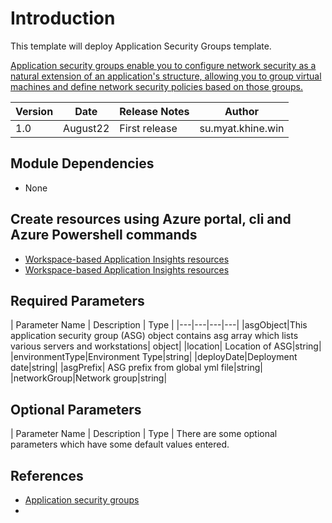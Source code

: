# Introduction 
This template will deploy Application Security Groups template. 

[Application security groups enable you to configure network security as a natural extension of an application's structure, allowing you to group virtual machines and define network security policies based on those groups.](https://docs.microsoft.com/en-us/azure/virtual-network/application-security-groups)

| Version | Date | Release Notes | Author |
|---|---|---|---|
| 1.0 | August22 | First release | su.myat.khine.win |

## Module Dependencies
- None

## Create resources using Azure portal, cli and Azure Powershell commands 
- [Workspace-based Application Insights resources](https://docs.microsoft.com/en-us/azure/azure-monitor/app/create-workspace-resource)
- [Workspace-based Application Insights resources](https://docs.microsoft.com/en-us/azure/azure-monitor/app/create-workspace-resource)

## Required Parameters 
| Parameter Name | Description | Type |
|---|---|---|---|
|asgObject|This application security group (ASG) object contains asg array which lists various servers and workstations| object|
|location| Location of ASG|string|
|environmentType|Environment Type|string|
|deployDate|Deployment date|string|
|asgPrefix| ASG prefix from global yml file|string|
|networkGroup|Network group|string|


## Optional Parameters
| Parameter Name | Description | Type | 
There are some optional parameters which have some default values entered. 

## References
- [Application security groups](https://docs.microsoft.com/en-us/azure/virtual-network/application-security-groups)
- 